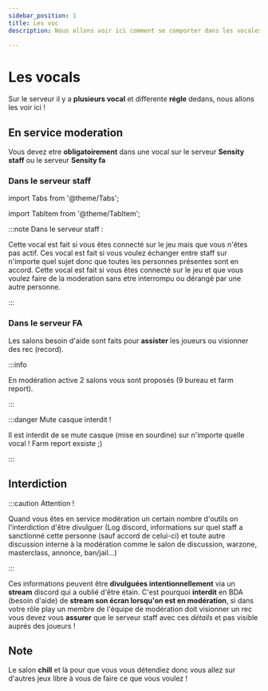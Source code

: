 ```yaml
---
sidebar_position: 1
title: Les voc
description: Nous allons voir ici comment se comporter dans les vocales Sensity .

---
```




# Les vocals

Sur le serveur il y a **plusieurs vocal** et differente **régle** dedans, nous allons les voir ici !  

## En service moderation 

Vous devez etre **obligatoirement** dans une vocal sur le serveur **Sensity staff** ou le serveur **Sensity fa**

### Dans le serveur staff

import Tabs from '@theme/Tabs';

import TabItem from '@theme/TabItem';

:::note Dans le serveur staff :

<Tabs>
  <TabItem value="afk" label="AFK">Cette vocal est fait si vous êtes connecté sur le jeu mais que vous n'êtes pas actif. </TabItem>
  <TabItem value="bureau" label="Le bureau staff">Ces vocal est fait si vous voulez échanger entre staff sur n'importe quel sujet donc que toutes les personnes présentes sont en accord. </TabItem>
  <TabItem value="frmr" label="Farm Report">Cette vocal est fait si vous êtes connecté sur le jeu et que vous voulez faire de la moderation sans etre interrompu ou dérangé par une autre personne. </TabItem>
</Tabs>

:::

### Dans le serveur FA

Les salons besoin d'aide sont faits pour **assister** les joueurs ou visionner des rec (record).  




:::info 

En modération active 2 salons vous sont proposés (9 bureau et farm report).

:::

:::danger Mute casque interdit !

Il est interdit de se mute casque (mise en sourdine) sur n'importe quelle vocal ! Farm report exsiste ;) 

:::

## Interdiction 


:::caution Attention !

Quand vous êtes en service modération un certain nombre d'outils on l'interdiction d'être divulguer (Log discord, informations sur quel staff a sanctionné cette personne (sauf accord de celui-ci) et toute autre discussion interne à la modération comme le salon de discussion, warzone, masterclass, annonce, ban/jail...) 

:::


Ces informations peuvent être **divulguées intentionnellement** via un **stream** discord qui a oublié d'être étain. C'est pourquoi **interdit** en BDA (besoin d'aide) de **stream son écran lorsqu'on est en modération**, si dans votre rôle play un membre de l'équipe de modération doit visionner un rec vous devez vous **assurer** que le serveur staff avec ces *détails* et pas visible auprés des joueurs ! 

## Note 

Le salon **chill** et là pour que vous vous détendiez donc vous allez sur d'autres jeux libre à vous de faire ce que vous voulez ! 